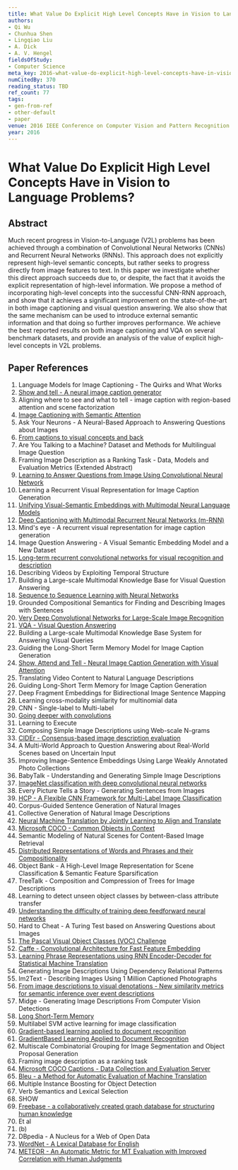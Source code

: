 ```yaml
---
title: What Value Do Explicit High Level Concepts Have in Vision to Language Problems?
authors:
- Qi Wu
- Chunhua Shen
- Lingqiao Liu
- A. Dick
- A. V. Hengel
fieldsOfStudy:
- Computer Science
meta_key: 2016-what-value-do-explicit-high-level-concepts-have-in-vision-to-language-problems
numCitedBy: 370
reading_status: TBD
ref_count: 77
tags:
- gen-from-ref
- other-default
- paper
venue: 2016 IEEE Conference on Computer Vision and Pattern Recognition (CVPR)
year: 2016
---
```


# What Value Do Explicit High Level Concepts Have in Vision to Language Problems?

## Abstract

Much recent progress in Vision-to-Language (V2L) problems has been achieved through a combination of Convolutional Neural Networks (CNNs) and Recurrent Neural Networks (RNNs). This approach does not explicitly represent high-level semantic concepts, but rather seeks to progress directly from image features to text. In this paper we investigate whether this direct approach succeeds due to, or despite, the fact that it avoids the explicit representation of high-level information. We propose a method of incorporating high-level concepts into the successful CNN-RNN approach, and show that it achieves a significant improvement on the state-of-the-art in both image captioning and visual question answering. We also show that the same mechanism can be used to introduce external semantic information and that doing so further improves performance. We achieve the best reported results on both image captioning and VQA on several benchmark datasets, and provide an analysis of the value of explicit high-level concepts in V2L problems.

## Paper References

1. Language Models for Image Captioning - The Quirks and What Works
2. [Show and tell - A neural image caption generator](2015-show-and-tell-a-neural-image-caption-generator)
3. Aligning where to see and what to tell - image caption with region-based attention and scene factorization
4. [Image Captioning with Semantic Attention](2016-image-captioning-with-semantic-attention)
5. Ask Your Neurons - A Neural-Based Approach to Answering Questions about Images
6. [From captions to visual concepts and back](2015-from-captions-to-visual-concepts-and-back)
7. Are You Talking to a Machine? Dataset and Methods for Multilingual Image Question
8. Framing Image Description as a Ranking Task - Data, Models and Evaluation Metrics (Extended Abstract)
9. [Learning to Answer Questions from Image Using Convolutional Neural Network](2016-learning-to-answer-questions-from-image-using-convolutional-neural-network)
10. Learning a Recurrent Visual Representation for Image Caption Generation
11. [Unifying Visual-Semantic Embeddings with Multimodal Neural Language Models](2014-unifying-visual-semantic-embeddings-with-multimodal-neural-language-models)
12. [Deep Captioning with Multimodal Recurrent Neural Networks (m-RNN)](2015-deep-captioning-with-multimodal-recurrent-neural-networks-m-rnn)
13. Mind's eye - A recurrent visual representation for image caption generation
14. Image Question Answering - A Visual Semantic Embedding Model and a New Dataset
15. [Long-term recurrent convolutional networks for visual recognition and description](2015-long-term-recurrent-convolutional-networks-for-visual-recognition-and-description)
16. Describing Videos by Exploiting Temporal Structure
17. Building a Large-scale Multimodal Knowledge Base for Visual Question Answering
18. [Sequence to Sequence Learning with Neural Networks](2014-sequence-to-sequence-learning-with-neural-networks)
19. Grounded Compositional Semantics for Finding and Describing Images with Sentences
20. [Very Deep Convolutional Networks for Large-Scale Image Recognition](2015-very-deep-convolutional-networks-for-large-scale-image-recognition)
21. [VQA - Visual Question Answering](2015-vqa-visual-question-answering)
22. Building a Large-scale Multimodal Knowledge Base System for Answering Visual Queries
23. Guiding the Long-Short Term Memory Model for Image Caption Generation
24. [Show, Attend and Tell - Neural Image Caption Generation with Visual Attention](2015-show-attend-and-tell-neural-image-caption-generation-with-visual-attention)
25. Translating Video Content to Natural Language Descriptions
26. Guiding Long-Short Term Memory for Image Caption Generation
27. Deep Fragment Embeddings for Bidirectional Image Sentence Mapping
28. Learning cross-modality similarity for multinomial data
29. CNN - Single-label to Multi-label
30. [Going deeper with convolutions](2015-going-deeper-with-convolutions)
31. Learning to Execute
32. Composing Simple Image Descriptions using Web-scale N-grams
33. [CIDEr - Consensus-based image description evaluation](2015-cider-consensus-based-image-description-evaluation)
34. A Multi-World Approach to Question Answering about Real-World Scenes based on Uncertain Input
35. Improving Image-Sentence Embeddings Using Large Weakly Annotated Photo Collections
36. BabyTalk - Understanding and Generating Simple Image Descriptions
37. [ImageNet classification with deep convolutional neural networks](2012-imagenet-classification-with-deep-convolutional-neural-networks)
38. Every Picture Tells a Story - Generating Sentences from Images
39. [HCP - A Flexible CNN Framework for Multi-Label Image Classification](2016-hcp-a-flexible-cnn-framework-for-multi-label-image-classification)
40. Corpus-Guided Sentence Generation of Natural Images
41. Collective Generation of Natural Image Descriptions
42. [Neural Machine Translation by Jointly Learning to Align and Translate](2015-neural-machine-translation-by-jointly-learning-to-align-and-translate)
43. [Microsoft COCO - Common Objects in Context](2014-microsoft-coco-common-objects-in-context)
44. Semantic Modeling of Natural Scenes for Content-Based Image Retrieval
45. [Distributed Representations of Words and Phrases and their Compositionality](2013-distributed-representations-of-words-and-phrases-and-their-compositionality)
46. Object Bank - A High-Level Image Representation for Scene Classification & Semantic Feature Sparsification
47. TreeTalk - Composition and Compression of Trees for Image Descriptions
48. Learning to detect unseen object classes by between-class attribute transfer
49. [Understanding the difficulty of training deep feedforward neural networks](2010-understanding-the-difficulty-of-training-deep-feedforward-neural-networks)
50. Hard to Cheat - A Turing Test based on Answering Questions about Images
51. [The Pascal Visual Object Classes (VOC) Challenge](2009-the-pascal-visual-object-classes-voc-challenge)
52. [Caffe - Convolutional Architecture for Fast Feature Embedding](2014-caffe-convolutional-architecture-for-fast-feature-embedding)
53. [Learning Phrase Representations using RNN Encoder-Decoder for Statistical Machine Translation](2014-learning-phrase-representations-using-rnn-encoder-decoder-for-statistical-machine-translation)
54. Generating Image Descriptions Using Dependency Relational Patterns
55. Im2Text - Describing Images Using 1 Million Captioned Photographs
56. [From image descriptions to visual denotations - New similarity metrics for semantic inference over event descriptions](2014-from-image-descriptions-to-visual-denotations-new-similarity-metrics-for-semantic-inference-over-event-descriptions)
57. Midge - Generating Image Descriptions From Computer Vision Detections
58. [Long Short-Term Memory](1997-long-short-term-memory)
59. Multilabel SVM active learning for image classification
60. [Gradient-based learning applied to document recognition](1998-lenet5.md)
61. [GradientBased Learning Applied to Document Recognition](2001-gradientbased-learning-applied-to-document-recognition)
62. Multiscale Combinatorial Grouping for Image Segmentation and Object Proposal Generation
63. Framing image description as a ranking task
64. [Microsoft COCO Captions - Data Collection and Evaluation Server](2015-microsoft-coco-captions-data-collection-and-evaluation-server)
65. [Bleu - a Method for Automatic Evaluation of Machine Translation](2002-bleu-a-method-for-automatic-evaluation-of-machine-translation)
66. Multiple Instance Boosting for Object Detection
67. Verb Semantics and Lexical Selection
68. SHOW
69. [Freebase - a collaboratively created graph database for structuring human knowledge](2008-freebase-a-collaboratively-created-graph-database-for-structuring-human-knowledge)
70. Et al
71. (b)
72. DBpedia - A Nucleus for a Web of Open Data
73. [WordNet - A Lexical Database for English](1992-wordnet-a-lexical-database-for-english)
74. [METEOR - An Automatic Metric for MT Evaluation with Improved Correlation with Human Judgments](2005-meteor-an-automatic-metric-for-mt-evaluation-with-improved-correlation-with-human-judgments)
